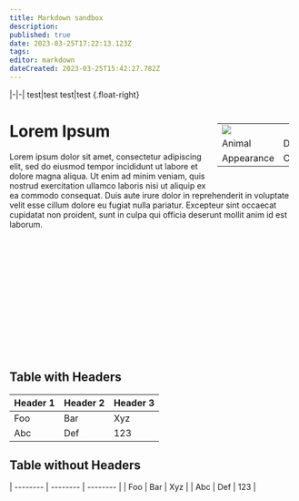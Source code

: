 ```yaml
---
title: Markdown sandbox
description: 
published: true
date: 2023-03-25T17:22:13.123Z
tags: 
editor: markdown
dateCreated: 2023-03-25T15:42:27.782Z
---
```


|-|-|
test|test
test|test
{.float-right}

<div style="float:right; margin:12px; width: 25%">
  <table>
    <tr>
      <td colspan="2"><img src="https://picsum.photos/id/237/300/300"></td>
    </tr>
    <tr>
      <td>Animal</td>
      <td>Doggo</td>
    </tr>
    <tr>
      <td>Appearance</td>
      <td>Cute</td>
    </tr>
	</table>
</div>

# Lorem Ipsum
Lorem ipsum dolor sit amet, consectetur adipiscing elit, sed do eiusmod tempor incididunt ut labore et dolore magna aliqua. Ut enim ad minim veniam, quis nostrud exercitation ullamco laboris nisi ut aliquip ex ea commodo consequat. Duis aute irure dolor in reprehenderit in voluptate velit esse cillum dolore eu fugiat nulla pariatur. Excepteur sint occaecat cupidatat non proident, sunt in culpa qui officia deserunt mollit anim id est laborum.



<br><br><br><br><br><br><br><br><br><br><br><br>

## Table with Headers

| Header 1 | Header 2 | Header 3 |
| -------- | -------- | -------- |
| Foo      | Bar      | Xyz      |
| Abc      | Def      | 123      |



## Table without Headers

| -------- | -------- | -------- |
| Foo      | Bar      | Xyz      |
| Abc      | Def      | 123      | 